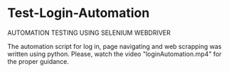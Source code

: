 # Test-Login-Automation
AUTOMATION TESTING USING SELENIUM WEBDRIVER

The automation script for log in, page navigating and web scrapping was written using python. Please, watch the video "loginAutomation.mp4" for the proper guidance.
